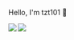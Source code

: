 Hello, I'm tzt101 👋


<a href="https://github.com/tzt101">
<img align="left" src="https://github-readme-stats.vercel.app/api?username=tzt101&count_private=true&show_icons=true" />
</a>
<a href="https://github.com/tzt101">
<img align="left" src="https://github-readme-stats.vercel.app/api/top-langs/?username=tzt101&hide=html" />
</a>
